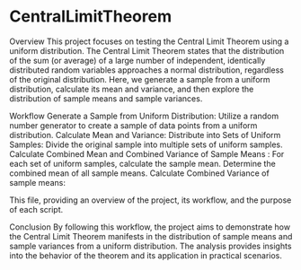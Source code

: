 # CentralLimitTheorem

Overview
This project focuses on testing the Central Limit Theorem using a uniform distribution. The Central Limit Theorem states that the distribution of the sum (or average) of a large number of independent, identically distributed random variables approaches a normal distribution, regardless of the original distribution. Here, we generate a sample from a uniform distribution, calculate its mean and variance, and then explore the distribution of sample means and sample variances.

Workflow
Generate a Sample from Uniform Distribution:
Utilize a random number generator to create a sample of data points from a uniform distribution.
Calculate Mean and Variance:
Distribute into Sets of Uniform Samples:
Divide the original sample into multiple sets of uniform samples.
Calculate Combined Mean and Combined Variance of Sample Means :
For each set of uniform samples, calculate the sample mean.
Determine the combined mean of all sample means.
Calculate Combined Variance of sample means:

This file, providing an overview of the project, its workflow, and the purpose of each script.

Conclusion
By following this workflow, the project aims to demonstrate how the Central Limit Theorem manifests in the distribution of sample means and sample variances from a uniform distribution. The analysis provides insights into the behavior of the theorem and its application in practical scenarios.

